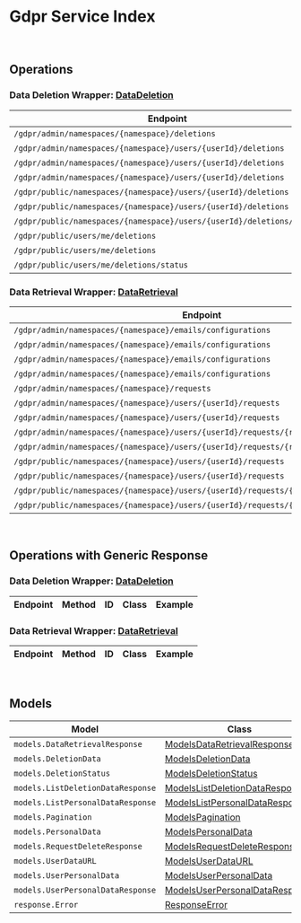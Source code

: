 # Gdpr Service Index

&nbsp;

## Operations

### Data Deletion Wrapper:  [DataDeletion](../../apis/AccelByte.Sdk.Api.Gdpr/Wrapper/DataDeletion.cs)
| Endpoint | Method | ID | Class | Example |
|---|---|---|---|---|
| `/gdpr/admin/namespaces/{namespace}/deletions` | GET | AdminGetListDeletionDataRequest | [AdminGetListDeletionDataRequest](../../apis/AccelByte.Sdk.Api.Gdpr/Operation/DataDeletion/AdminGetListDeletionDataRequest.cs) | [AdminGetListDeletionDataRequest](../../samples/AccelByte.Sdk.Sample.Cli/ApiCommand/Gdpr/DataDeletion/AdminGetListDeletionDataRequest.cs) |
| `/gdpr/admin/namespaces/{namespace}/users/{userId}/deletions` | GET | AdminGetUserAccountDeletionRequest | [AdminGetUserAccountDeletionRequest](../../apis/AccelByte.Sdk.Api.Gdpr/Operation/DataDeletion/AdminGetUserAccountDeletionRequest.cs) | [AdminGetUserAccountDeletionRequest](../../samples/AccelByte.Sdk.Sample.Cli/ApiCommand/Gdpr/DataDeletion/AdminGetUserAccountDeletionRequest.cs) |
| `/gdpr/admin/namespaces/{namespace}/users/{userId}/deletions` | POST | AdminSubmitUserAccountDeletionRequest | [AdminSubmitUserAccountDeletionRequest](../../apis/AccelByte.Sdk.Api.Gdpr/Operation/DataDeletion/AdminSubmitUserAccountDeletionRequest.cs) | [AdminSubmitUserAccountDeletionRequest](../../samples/AccelByte.Sdk.Sample.Cli/ApiCommand/Gdpr/DataDeletion/AdminSubmitUserAccountDeletionRequest.cs) |
| `/gdpr/admin/namespaces/{namespace}/users/{userId}/deletions` | DELETE | AdminCancelUserAccountDeletionRequest | [AdminCancelUserAccountDeletionRequest](../../apis/AccelByte.Sdk.Api.Gdpr/Operation/DataDeletion/AdminCancelUserAccountDeletionRequest.cs) | [AdminCancelUserAccountDeletionRequest](../../samples/AccelByte.Sdk.Sample.Cli/ApiCommand/Gdpr/DataDeletion/AdminCancelUserAccountDeletionRequest.cs) |
| `/gdpr/public/namespaces/{namespace}/users/{userId}/deletions` | POST | PublicSubmitUserAccountDeletionRequest | [PublicSubmitUserAccountDeletionRequest](../../apis/AccelByte.Sdk.Api.Gdpr/Operation/DataDeletion/PublicSubmitUserAccountDeletionRequest.cs) | [PublicSubmitUserAccountDeletionRequest](../../samples/AccelByte.Sdk.Sample.Cli/ApiCommand/Gdpr/DataDeletion/PublicSubmitUserAccountDeletionRequest.cs) |
| `/gdpr/public/namespaces/{namespace}/users/{userId}/deletions` | DELETE | PublicCancelUserAccountDeletionRequest | [PublicCancelUserAccountDeletionRequest](../../apis/AccelByte.Sdk.Api.Gdpr/Operation/DataDeletion/PublicCancelUserAccountDeletionRequest.cs) | [PublicCancelUserAccountDeletionRequest](../../samples/AccelByte.Sdk.Sample.Cli/ApiCommand/Gdpr/DataDeletion/PublicCancelUserAccountDeletionRequest.cs) |
| `/gdpr/public/namespaces/{namespace}/users/{userId}/deletions/status` | GET | PublicGetUserAccountDeletionStatus | [PublicGetUserAccountDeletionStatus](../../apis/AccelByte.Sdk.Api.Gdpr/Operation/DataDeletion/PublicGetUserAccountDeletionStatus.cs) | [PublicGetUserAccountDeletionStatus](../../samples/AccelByte.Sdk.Sample.Cli/ApiCommand/Gdpr/DataDeletion/PublicGetUserAccountDeletionStatus.cs) |
| `/gdpr/public/users/me/deletions` | POST | PublicSubmitMyAccountDeletionRequest | [PublicSubmitMyAccountDeletionRequest](../../apis/AccelByte.Sdk.Api.Gdpr/Operation/DataDeletion/PublicSubmitMyAccountDeletionRequest.cs) | [PublicSubmitMyAccountDeletionRequest](../../samples/AccelByte.Sdk.Sample.Cli/ApiCommand/Gdpr/DataDeletion/PublicSubmitMyAccountDeletionRequest.cs) |
| `/gdpr/public/users/me/deletions` | DELETE | PublicCancelMyAccountDeletionRequest | [PublicCancelMyAccountDeletionRequest](../../apis/AccelByte.Sdk.Api.Gdpr/Operation/DataDeletion/PublicCancelMyAccountDeletionRequest.cs) | [PublicCancelMyAccountDeletionRequest](../../samples/AccelByte.Sdk.Sample.Cli/ApiCommand/Gdpr/DataDeletion/PublicCancelMyAccountDeletionRequest.cs) |
| `/gdpr/public/users/me/deletions/status` | GET | PublicGetMyAccountDeletionStatus | [PublicGetMyAccountDeletionStatus](../../apis/AccelByte.Sdk.Api.Gdpr/Operation/DataDeletion/PublicGetMyAccountDeletionStatus.cs) | [PublicGetMyAccountDeletionStatus](../../samples/AccelByte.Sdk.Sample.Cli/ApiCommand/Gdpr/DataDeletion/PublicGetMyAccountDeletionStatus.cs) |

### Data Retrieval Wrapper:  [DataRetrieval](../../apis/AccelByte.Sdk.Api.Gdpr/Wrapper/DataRetrieval.cs)
| Endpoint | Method | ID | Class | Example |
|---|---|---|---|---|
| `/gdpr/admin/namespaces/{namespace}/emails/configurations` | GET | GetAdminEmailConfiguration | [GetAdminEmailConfiguration](../../apis/AccelByte.Sdk.Api.Gdpr/Operation/DataRetrieval/GetAdminEmailConfiguration.cs) | [GetAdminEmailConfiguration](../../samples/AccelByte.Sdk.Sample.Cli/ApiCommand/Gdpr/DataRetrieval/GetAdminEmailConfiguration.cs) |
| `/gdpr/admin/namespaces/{namespace}/emails/configurations` | PUT | UpdateAdminEmailConfiguration | [UpdateAdminEmailConfiguration](../../apis/AccelByte.Sdk.Api.Gdpr/Operation/DataRetrieval/UpdateAdminEmailConfiguration.cs) | [UpdateAdminEmailConfiguration](../../samples/AccelByte.Sdk.Sample.Cli/ApiCommand/Gdpr/DataRetrieval/UpdateAdminEmailConfiguration.cs) |
| `/gdpr/admin/namespaces/{namespace}/emails/configurations` | POST | SaveAdminEmailConfiguration | [SaveAdminEmailConfiguration](../../apis/AccelByte.Sdk.Api.Gdpr/Operation/DataRetrieval/SaveAdminEmailConfiguration.cs) | [SaveAdminEmailConfiguration](../../samples/AccelByte.Sdk.Sample.Cli/ApiCommand/Gdpr/DataRetrieval/SaveAdminEmailConfiguration.cs) |
| `/gdpr/admin/namespaces/{namespace}/emails/configurations` | DELETE | DeleteAdminEmailConfiguration | [DeleteAdminEmailConfiguration](../../apis/AccelByte.Sdk.Api.Gdpr/Operation/DataRetrieval/DeleteAdminEmailConfiguration.cs) | [DeleteAdminEmailConfiguration](../../samples/AccelByte.Sdk.Sample.Cli/ApiCommand/Gdpr/DataRetrieval/DeleteAdminEmailConfiguration.cs) |
| `/gdpr/admin/namespaces/{namespace}/requests` | GET | AdminGetListPersonalDataRequest | [AdminGetListPersonalDataRequest](../../apis/AccelByte.Sdk.Api.Gdpr/Operation/DataRetrieval/AdminGetListPersonalDataRequest.cs) | [AdminGetListPersonalDataRequest](../../samples/AccelByte.Sdk.Sample.Cli/ApiCommand/Gdpr/DataRetrieval/AdminGetListPersonalDataRequest.cs) |
| `/gdpr/admin/namespaces/{namespace}/users/{userId}/requests` | GET | AdminGetUserPersonalDataRequests | [AdminGetUserPersonalDataRequests](../../apis/AccelByte.Sdk.Api.Gdpr/Operation/DataRetrieval/AdminGetUserPersonalDataRequests.cs) | [AdminGetUserPersonalDataRequests](../../samples/AccelByte.Sdk.Sample.Cli/ApiCommand/Gdpr/DataRetrieval/AdminGetUserPersonalDataRequests.cs) |
| `/gdpr/admin/namespaces/{namespace}/users/{userId}/requests` | POST | AdminRequestDataRetrieval | [AdminRequestDataRetrieval](../../apis/AccelByte.Sdk.Api.Gdpr/Operation/DataRetrieval/AdminRequestDataRetrieval.cs) | [AdminRequestDataRetrieval](../../samples/AccelByte.Sdk.Sample.Cli/ApiCommand/Gdpr/DataRetrieval/AdminRequestDataRetrieval.cs) |
| `/gdpr/admin/namespaces/{namespace}/users/{userId}/requests/{requestDate}` | DELETE | AdminCancelUserPersonalDataRequest | [AdminCancelUserPersonalDataRequest](../../apis/AccelByte.Sdk.Api.Gdpr/Operation/DataRetrieval/AdminCancelUserPersonalDataRequest.cs) | [AdminCancelUserPersonalDataRequest](../../samples/AccelByte.Sdk.Sample.Cli/ApiCommand/Gdpr/DataRetrieval/AdminCancelUserPersonalDataRequest.cs) |
| `/gdpr/admin/namespaces/{namespace}/users/{userId}/requests/{requestDate}/generate` | POST | AdminGeneratePersonalDataURL | [AdminGeneratePersonalDataURL](../../apis/AccelByte.Sdk.Api.Gdpr/Operation/DataRetrieval/AdminGeneratePersonalDataURL.cs) | [AdminGeneratePersonalDataURL](../../samples/AccelByte.Sdk.Sample.Cli/ApiCommand/Gdpr/DataRetrieval/AdminGeneratePersonalDataURL.cs) |
| `/gdpr/public/namespaces/{namespace}/users/{userId}/requests` | GET | PublicGetUserPersonalDataRequests | [PublicGetUserPersonalDataRequests](../../apis/AccelByte.Sdk.Api.Gdpr/Operation/DataRetrieval/PublicGetUserPersonalDataRequests.cs) | [PublicGetUserPersonalDataRequests](../../samples/AccelByte.Sdk.Sample.Cli/ApiCommand/Gdpr/DataRetrieval/PublicGetUserPersonalDataRequests.cs) |
| `/gdpr/public/namespaces/{namespace}/users/{userId}/requests` | POST | PublicRequestDataRetrieval | [PublicRequestDataRetrieval](../../apis/AccelByte.Sdk.Api.Gdpr/Operation/DataRetrieval/PublicRequestDataRetrieval.cs) | [PublicRequestDataRetrieval](../../samples/AccelByte.Sdk.Sample.Cli/ApiCommand/Gdpr/DataRetrieval/PublicRequestDataRetrieval.cs) |
| `/gdpr/public/namespaces/{namespace}/users/{userId}/requests/{requestDate}` | DELETE | PublicCancelUserPersonalDataRequest | [PublicCancelUserPersonalDataRequest](../../apis/AccelByte.Sdk.Api.Gdpr/Operation/DataRetrieval/PublicCancelUserPersonalDataRequest.cs) | [PublicCancelUserPersonalDataRequest](../../samples/AccelByte.Sdk.Sample.Cli/ApiCommand/Gdpr/DataRetrieval/PublicCancelUserPersonalDataRequest.cs) |
| `/gdpr/public/namespaces/{namespace}/users/{userId}/requests/{requestDate}/generate` | POST | PublicGeneratePersonalDataURL | [PublicGeneratePersonalDataURL](../../apis/AccelByte.Sdk.Api.Gdpr/Operation/DataRetrieval/PublicGeneratePersonalDataURL.cs) | [PublicGeneratePersonalDataURL](../../samples/AccelByte.Sdk.Sample.Cli/ApiCommand/Gdpr/DataRetrieval/PublicGeneratePersonalDataURL.cs) |


&nbsp;

## Operations with Generic Response

### Data Deletion Wrapper:  [DataDeletion](../../apis/AccelByte.Sdk.Api.Gdpr/Wrapper/DataDeletion.cs)
| Endpoint | Method | ID | Class | Example |
|---|---|---|---|---|

### Data Retrieval Wrapper:  [DataRetrieval](../../apis/AccelByte.Sdk.Api.Gdpr/Wrapper/DataRetrieval.cs)
| Endpoint | Method | ID | Class | Example |
|---|---|---|---|---|


&nbsp;

## Models

| Model | Class |
|---|---|
| `models.DataRetrievalResponse` | [ModelsDataRetrievalResponse](../../apis/AccelByte.Sdk.Api.Gdpr/Model/ModelsDataRetrievalResponse.cs) |
| `models.DeletionData` | [ModelsDeletionData](../../apis/AccelByte.Sdk.Api.Gdpr/Model/ModelsDeletionData.cs) |
| `models.DeletionStatus` | [ModelsDeletionStatus](../../apis/AccelByte.Sdk.Api.Gdpr/Model/ModelsDeletionStatus.cs) |
| `models.ListDeletionDataResponse` | [ModelsListDeletionDataResponse](../../apis/AccelByte.Sdk.Api.Gdpr/Model/ModelsListDeletionDataResponse.cs) |
| `models.ListPersonalDataResponse` | [ModelsListPersonalDataResponse](../../apis/AccelByte.Sdk.Api.Gdpr/Model/ModelsListPersonalDataResponse.cs) |
| `models.Pagination` | [ModelsPagination](../../apis/AccelByte.Sdk.Api.Gdpr/Model/ModelsPagination.cs) |
| `models.PersonalData` | [ModelsPersonalData](../../apis/AccelByte.Sdk.Api.Gdpr/Model/ModelsPersonalData.cs) |
| `models.RequestDeleteResponse` | [ModelsRequestDeleteResponse](../../apis/AccelByte.Sdk.Api.Gdpr/Model/ModelsRequestDeleteResponse.cs) |
| `models.UserDataURL` | [ModelsUserDataURL](../../apis/AccelByte.Sdk.Api.Gdpr/Model/ModelsUserDataURL.cs) |
| `models.UserPersonalData` | [ModelsUserPersonalData](../../apis/AccelByte.Sdk.Api.Gdpr/Model/ModelsUserPersonalData.cs) |
| `models.UserPersonalDataResponse` | [ModelsUserPersonalDataResponse](../../apis/AccelByte.Sdk.Api.Gdpr/Model/ModelsUserPersonalDataResponse.cs) |
| `response.Error` | [ResponseError](../../apis/AccelByte.Sdk.Api.Gdpr/Model/ResponseError.cs) |
